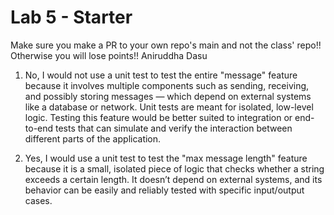 # Lab 5 - Starter
Make sure you make a PR to your own repo's main and not the class' repo!! Otherwise you will lose points!!
Aniruddha Dasu
1. No, I would not use a unit test to test the entire "message" feature because it involves multiple components such as sending, receiving, and possibly storing messages — which depend on external systems like a database or network. Unit tests are meant for isolated, low-level logic. Testing this feature would be better suited to integration or end-to-end tests that can simulate and verify the interaction between different parts of the application.

2. Yes, I would use a unit test to test the "max message length" feature because it is a small, isolated piece of logic that checks whether a string exceeds a certain length. It doesn’t depend on external systems, and its behavior can be easily and reliably tested with specific input/output cases.